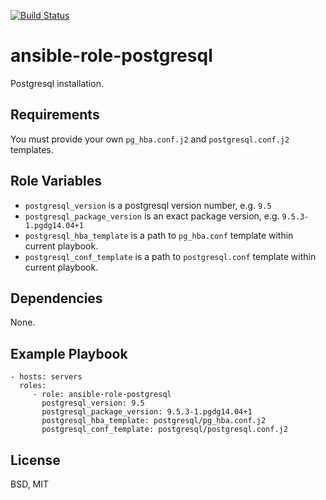 [![Build Status](https://travis-ci.org/pkorobeinikov/ansible-role-postgresql.svg?branch=master)](https://travis-ci.org/pkorobeinikov/ansible-role-postgresql)

ansible-role-postgresql
=======================

Postgresql installation.

Requirements
------------

You must provide your own `pg_hba.conf.j2` and `postgresql.conf.j2` templates.

Role Variables
--------------

* `postgresql_version` is a postgresql version number, e.g. `9.5`
* `postgresql_package_version` is an exact package version, e.g. `9.5.3-1.pgdg14.04+1`
* `postgresql_hba_template` is a path to `pg_hba.conf` template within current playbook.
* `postgresql_conf_template` is a path to `postgresql.conf` template within current playbook.

Dependencies
------------

None.

Example Playbook
----------------

    - hosts: servers
      roles:
         - role: ansible-role-postgresql
           postgresql_version: 9.5
           postgresql_package_version: 9.5.3-1.pgdg14.04+1
           postgresql_hba_template: postgresql/pg_hba.conf.j2
           postgresql_conf_template: postgresql/postgresql.conf.j2

License
-------

BSD, MIT
